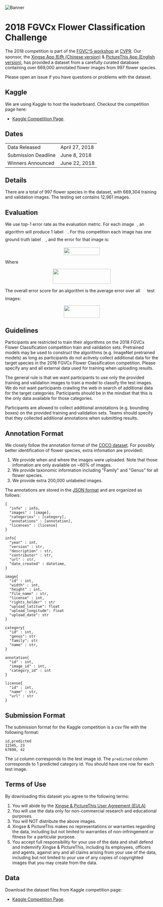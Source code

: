 ![Banner](https://rawgit.com/richardaecn/fgvcx_flower_comp/master/assets/flower_cover.png)

# 2018 FGVCx Flower Classification Challenge
The 2018 competition is part of the [FGVC^5 workshop](https://sites.google.com/view/fgvc5/home) at [CVPR](http://cvpr2018.thecvf.com/).
Our sponsor, the [Xingse App 形色 (Chinese version)](https://www.xingseapp.com/) & [PictureThis App (English version)](https://www.picturethisai.com/), has provided a dataset from a carefully curated database containing over 669,000 annotated flower images from 997 flower species.

Please open an issue if you have questions or problems with the dataset.

## Kaggle
We are using Kaggle to host the leaderboard. Checkout the competition page here:
* [Kaggle Competition Page](https://www.kaggle.com/c/fgvc2018-flower/).

## Dates
|||
|------|---------------|
Data Released|April 27, 2018|
Submission Deadline|June 8, 2018|
Winners Announced|June 22, 2018|

## Details
There are a total of 997 flower species in the dataset, with 669,304 training and validation images. The testing set contains 12,961 images.

## Evaluation
We use top-1 error rate as the evaluation metric. For each image <img src="https://rawgit.com/richardaecn/fgvcx_flower_comp/master/svgs/77a3b857d53fb44e33b53e4c8b68351a.svg?invert_in_darkmode" align=middle width=5.642109pt height=21.60213pt/>, an algorithm will produce 1 label <img src="https://rawgit.com/richardaecn/fgvcx_flower_comp/master/svgs/bb29cf3d0decad4c2df62b08fbcb2d23.svg?invert_in_darkmode" align=middle width=9.52017pt height=22.74591pt/>. For this competition each image has one ground truth label <img src="https://rawgit.com/richardaecn/fgvcx_flower_comp/master/svgs/681a37b53b66acbc455e39ca3e6f1c41.svg?invert_in_darkmode" align=middle width=12.444795pt height=14.10255pt/>, and the error for that image is:
<p align="center"><img src="https://rawgit.com/richardaecn/fgvcx_flower_comp/master/svgs/d89b544c1c8649aab60422b5cf483052.svg?invert_in_darkmode" align=middle width=117.29916pt height=24.865665pt/></p>
Where
<p align="center"><img src="https://rawgit.com/richardaecn/fgvcx_flower_comp/master/svgs/7a45c501d5042bd031a267f008fa2ae6.svg?invert_in_darkmode" align=middle width=190.2021pt height=49.13139pt/></p>

The overall error score for an algorithm is the average error over all <img src="https://rawgit.com/richardaecn/fgvcx_flower_comp/master/svgs/f9c4988898e7f532b9f826a75014ed3c.svg?invert_in_darkmode" align=middle width=14.94405pt height=22.38192pt/> test images:
<p align="center"><img src="https://rawgit.com/richardaecn/fgvcx_flower_comp/master/svgs/444adcac0c7cbb4a8419ee1484625349.svg?invert_in_darkmode" align=middle width=118.05123pt height=41.069655pt/></p>

## Guidelines
Participants are restricted to train their algorithms on the 2018 FGVCx Flower Classification competition train and validation sets. Pretrained models may be used to construct the algorithms (e.g. ImageNet pretrained models) as long as participants do not actively collect additional data for the target species in the 2018 FGVCx Flower Classification competition. Please specify any and all external data used for training when uploading results.

The general rule is that we want participants to use only the provided training and validation images to train a model to classify the test images. We do not want participants crawling the web in search of additional data for the target categories. Participants should be in the mindset that this is the only data available for those categories.

Participants are allowed to collect additional annotations (e.g. bounding boxes) on the provided training and validation sets. Teams should specify that they collected additional annotations when submitting results.

## Annotation Format
We closely follow the annotation format of the [COCO dataset](http://mscoco.org/dataset/#download).
For possibly better identification of flower species, extra infomation are provided:
1. We provide when and where the images were uploaded. Note that those infomation are only available on ~60% of images.
2. We provide taxonomic information including "Family" and "Genus" for all flower species.
3. We provide extra 200,000 unlabeled images.

The annotations are stored in the [JSON format](http://www.json.org/) and are organized as follows:
```
{
  "info" : info,
  "images" : [image],
  "categories" : [category],
  "annotations" : [annotation],
  "licenses" : [license]
}

info{
  "year" : int,
  "version" : str,
  "description" : str,
  "contributor" : str,
  "url" : str,
  "date_created" : datetime,
}

image{
  "id" : int,
  "width" : int,
  "height" : int,
  "file_name" : str,
  "license" : int,
  "rights_holder" : str
  "upload_latitue": float
  "upload_longitude": float
  "upload_date": str
}

category{
  "id" : int,
  "genus": str
  "family": str
  "name" : str,
}

annotation{
  "id" : int,
  "image_id" : int,
  "category_id" : int
}

license{
  "id" : int,
  "name" : str,
  "url" : str
}
```

## Submission Format
The submission format for the Kaggle competition is a csv file with the following format:
```
id,predicted
12345, 23
67890, 42
```
The `id` column corresponds to the test image id. The `predicted` column corresponds to 1 predicted category id. You should have one row for each test image.

## Terms of Use
By downloading this dataset you agree to the following terms:

1. You will abide by the [Xingse & PictureThis User Agreement (EULA)](https://www.picturethisai.com/static/user_agreement)
2. You will use the data only for non-commercial research and educational purposes.
3. You will NOT distribute the above images.
4. Xingse & PictureThis makes no representations or warranties regarding the data, including but not limited to warranties of non-infringement or fitness for a particular purpose.
5. You accept full responsibility for your use of the data and shall defend and indemnify Xingse & PictureThis, including its employees, officers and agents, against any and all claims arising from your use of the data, including but not limited to your use of any copies of copyrighted images that you may create from the data.


## Data
Download the dataset files from Kaggle competition page:
* [Kaggle Competition Page](https://www.kaggle.com/c/fgvc2018-flower/data).